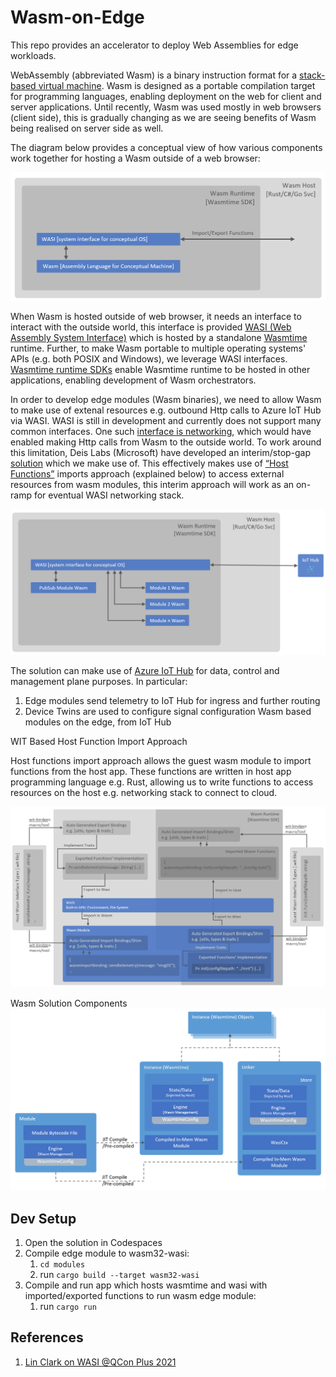 # Wasm-on-Edge

This repo provides an accelerator to deploy Web Assemblies for edge workloads.

WebAssembly (abbreviated Wasm) is a binary instruction format for a [stack-based virtual machine](https://andreabergia.com/stack-based-virtual-machines/). Wasm is designed as a portable compilation target for programming languages, enabling deployment on the web for client and server applications. Until recently, Wasm was used mostly in web browsers (client side), this is gradually changing as we are seeing benefits of Wasm being realised on server side as well.

The diagram below provides a conceptual view of how various components work together for hosting a Wasm outside of a web browser:

![alt text](images/wasm-wasi-conceptual.png "Web Assemblies and WASI Conceptual Diagram")

When Wasm is hosted outside of web browser, it needs an interface to interact with the outside world, this interface is provided [WASI (Web Assembly System Interface)](https://wasi.dev/) which is hosted by a standalone [Wasmtime](https://github.com/bytecodealliance/wasmtime) runtime. Further, to make Wasm portable to multiple operating systems' APIs (e.g. both POSIX and Windows), we leverage WASI interfaces. [Wasmtime runtime SDKs](https://docs.wasmtime.dev/lang.html) enable Wasmtime runtime to be hosted in other applications, enabling development of Wasm orchestrators.

In order to develop edge modules (Wasm binaries), we need to allow Wasm to make use of extenal resources e.g. outbound Http calls to Azure IoT Hub via WASI. WASI is still in development and currently does not support many common interfaces. One such [interface is networking](https://github.com/WebAssembly/WASI/pull/312), which would have enabled making Http calls from Wasm to the outside world. To work around this limitation, Deis Labs (Microsoft) have developed an interim/stop-gap [solution](https://github.com/deislabs/wasi-experimental-http) which we make use of. This effectively makes use of [“Host Functions”](https://radu-matei.com/blog/wasm-components-host-implementations/) imports approach (explained below) to access external resources from wasm modules, this interim approach will work as an on-ramp for eventual WASI networking stack.

![alt text](images/wasm-wasi-edge.png "Web Assemblies on Edge")

The solution can make use of [Azure IoT Hub](https://docs.microsoft.com/en-gb/azure/iot-hub/) for data, control and management plane purposes. In particular:

1. Edge modules send telemetry to IoT Hub for ingress and further routing
2. Device Twins are used to configure signal configuration Wasm based modules on the edge, from IoT Hub

WIT Based Host Function Import Approach

Host functions import approach allows the guest wasm module to import functions from the host app. These functions are written in host app programming language e.g. Rust, allowing us to write functions to access resources on the host e.g. networking stack to connect to cloud. 

![alt text](images/wit-based-design.png "WIT Based Host Function Import Approach")

Wasm Solution Components
![alt text](images/components.png "Core Wasm Solution Components")

## Dev Setup

1. Open the solution in Codespaces
2. Compile edge module to wasm32-wasi:
    1. `cd modules`
    2. run `cargo build --target wasm32-wasi`
3. Compile and run app which hosts wasmtime and wasi with imported/exported functions to run wasm edge module:
    1. run `cargo run`

## References

1. [Lin Clark on WASI @QCon Plus 2021](https://www.infoq.com/presentations/wasi-system-interface/)
